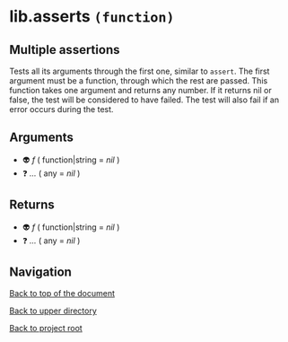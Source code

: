 # lib.asserts `(function)`

## Multiple assertions

Tests all its arguments through the first one, similar to `assert`.
The first argument must be a function, through which the rest are passed.
This function takes one argument and returns any number.
If it returns nil or false, the test will be considered to have failed.
The test will also fail if an error occurs during the test.

## Arguments

+ 👽 _f_ ( function|string = *nil* )
+ ❓ _..._ ( any = *nil* )

## Returns

+ 👽 _f_ ( function|string = *nil* )
+ ❓ _..._ ( any = *nil* )

## Navigation

[Back to top of the document](#libasserts-function)

[Back to upper directory](..)

[Back to project root](/../..)
